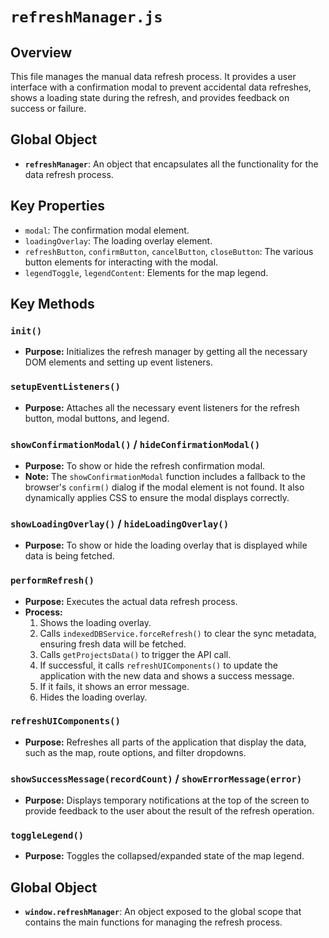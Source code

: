 # `refreshManager.js`

## Overview

This file manages the manual data refresh process. It provides a user interface with a confirmation modal to prevent accidental data refreshes, shows a loading state during the refresh, and provides feedback on success or failure.

## Global Object

-   **`refreshManager`**: An object that encapsulates all the functionality for the data refresh process.

## Key Properties

-   `modal`: The confirmation modal element.
-   `loadingOverlay`: The loading overlay element.
-   `refreshButton`, `confirmButton`, `cancelButton`, `closeButton`: The various button elements for interacting with the modal.
-   `legendToggle`, `legendContent`: Elements for the map legend.

## Key Methods

### `init()`

-   **Purpose:** Initializes the refresh manager by getting all the necessary DOM elements and setting up event listeners.

### `setupEventListeners()`

-   **Purpose:** Attaches all the necessary event listeners for the refresh button, modal buttons, and legend.

### `showConfirmationModal()` / `hideConfirmationModal()`

-   **Purpose:** To show or hide the refresh confirmation modal.
-   **Note:** The `showConfirmationModal` function includes a fallback to the browser's `confirm()` dialog if the modal element is not found. It also dynamically applies CSS to ensure the modal displays correctly.

### `showLoadingOverlay()` / `hideLoadingOverlay()`

-   **Purpose:** To show or hide the loading overlay that is displayed while data is being fetched.

### `performRefresh()`

-   **Purpose:** Executes the actual data refresh process.
-   **Process:**
    1.  Shows the loading overlay.
    2.  Calls `indexedDBService.forceRefresh()` to clear the sync metadata, ensuring fresh data will be fetched.
    3.  Calls `getProjectsData()` to trigger the API call.
    4.  If successful, it calls `refreshUIComponents()` to update the application with the new data and shows a success message.
    5.  If it fails, it shows an error message.
    6.  Hides the loading overlay.

### `refreshUIComponents()`

-   **Purpose:** Refreshes all parts of the application that display the data, such as the map, route options, and filter dropdowns.

### `showSuccessMessage(recordCount)` / `showErrorMessage(error)`

-   **Purpose:** Displays temporary notifications at the top of the screen to provide feedback to the user about the result of the refresh operation.

### `toggleLegend()`

-   **Purpose:** Toggles the collapsed/expanded state of the map legend.

## Global Object

-   **`window.refreshManager`**: An object exposed to the global scope that contains the main functions for managing the refresh process.
